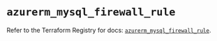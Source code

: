 # `azurerm_mysql_firewall_rule`

Refer to the Terraform Registry for docs: [`azurerm_mysql_firewall_rule`](https://registry.terraform.io/providers/hashicorp/azurerm/3.94.0/docs/resources/mysql_firewall_rule).
